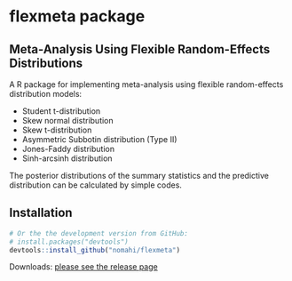 
# flexmeta package


## Meta-Analysis Using Flexible Random-Effects Distributions

A R package for implementing meta-analysis using flexible random-effects distribution models:

- Student t-distribution
- Skew normal distribution
- Skew t-distribution
- Asymmetric Subbotin distribution (Type II)
- Jones-Faddy distribution
- Sinh-arcsinh distribution

The posterior distributions of the summary statistics and the predictive distribution can be calculated by simple codes.


## Installation

``` r
# Or the the development version from GitHub:
# install.packages("devtools")
devtools::install_github("nomahi/flexmeta")
```

Downloads: [please see the release page](https://github.com/nomahi/flexmeta/releases)
